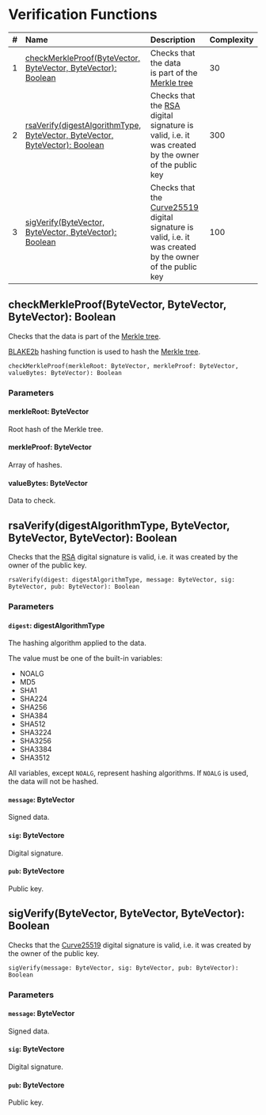 # Verification Functions

| # | Name | Description | Complexity |
| :--- | :--- | :--- | :--- |
| 1 | [checkMerkleProof(ByteVector, ByteVector, ByteVector): Boolean](#check-merkle-proof) | Checks that the data is part of the [Merkle tree](https://en.wikipedia.org/wiki/Merkle_tree) | 30 |
| 2 | [rsaVerify(digestAlgorithmType, ByteVector, ByteVector, ByteVector): Boolean](#rsa-verify) | Checks that the [RSA](https://en.wikipedia.org/wiki/RSA_%28cryptosystem%29) digital signature is valid, i.e. it was created by the owner of the public key | 300 |
| 3 | [sigVerify(ByteVector, ByteVector, ByteVector): Boolean](#sig-verify) | Checks that the [Curve25519](https://en.wikipedia.org/wiki/Curve25519) digital signature is valid, i.e. it was created by the owner of the public key | 100 |

## checkMerkleProof(ByteVector, ByteVector, ByteVector): Boolean<a id="check-merkle-proof"></a>

Checks that the data is part of the [Merkle tree](https://en.wikipedia.org/wiki/Merkle_tree).

[BLAKE2b](https://en.wikipedia.org/wiki/BLAKE_%28hash_function%29) hashing function is used to hash the [Merkle tree](https://en.wikipedia.org/wiki/Merkle_tree).

``` ride
checkMerkleProof(merkleRoot: ByteVector, merkleProof: ByteVector, valueBytes: ByteVector): Boolean
```

### Parameters

#### merkleRoot: ByteVector

Root hash of the Merkle tree.

#### merkleProof: ByteVector

Array of hashes.

#### valueBytes: ByteVector

Data to check.

## rsaVerify(digestAlgorithmType, ByteVector, ByteVector, ByteVector): Boolean<a id="rsa-verify"></a>

Checks that the [RSA](https://en.wikipedia.org/wiki/RSA_%28cryptosystem%29) digital signature is valid, i.e. it was created by the owner of the public key.

``` ride
rsaVerify(digest: digestAlgorithmType, message: ByteVector, sig: ByteVector, pub: ByteVector): Boolean
```

### Parameters

#### `digest`: digestAlgorithmType

The hashing algorithm applied to the data.

The value must be one of the built-in variables:

* NOALG
* MD5
* SHA1
* SHA224
* SHA256
* SHA384
* SHA512
* SHA3224
* SHA3256
* SHA3384
* SHA3512

All variables, except `NOALG`, represent hashing algorithms. If `NOALG` is used, the data will not be hashed.

#### `message`: ByteVector

Signed data.

#### `sig`: ByteVectore

Digital signature.

#### `pub`: ByteVectore

Public key.

## sigVerify(ByteVector, ByteVector, ByteVector): Boolean<a id="sig-verify"></a>

Checks that the [Curve25519](https://en.wikipedia.org/wiki/Curve25519) digital signature is valid, i.e. it was created by the owner of the public key.

``` ride
sigVerify(message: ByteVector, sig: ByteVector, pub: ByteVector): Boolean
```

### Parameters

#### `message`: ByteVector

Signed data.

#### `sig`: ByteVectore

Digital signature.

#### `pub`: ByteVectore

Public key.
